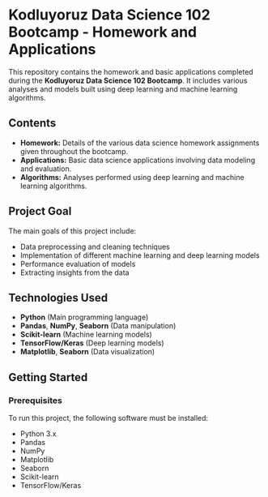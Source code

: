 # Kodluyoruz Data Science 102 Bootcamp - Homework and Applications

This repository contains the homework and basic applications completed during the **Kodluyoruz Data Science 102 Bootcamp**. It includes various analyses and models built using deep learning and machine learning algorithms.

## Contents

- **Homework:** Details of the various data science homework assignments given throughout the bootcamp.
- **Applications:** Basic data science applications involving data modeling and evaluation.
- **Algorithms:** Analyses performed using deep learning and machine learning algorithms.

## Project Goal

The main goals of this project include:

- Data preprocessing and cleaning techniques
- Implementation of different machine learning and deep learning models
- Performance evaluation of models
- Extracting insights from the data

## Technologies Used

- **Python** (Main programming language)
- **Pandas**, **NumPy**, **Seaborn** (Data manipulation)
- **Scikit-learn** (Machine learning models)
- **TensorFlow/Keras** (Deep learning models)
- **Matplotlib**, **Seaborn** (Data visualization)

## Getting Started

### Prerequisites

To run this project, the following software must be installed:

- Python 3.x
- Pandas
- NumPy
- Matplotlib
- Seaborn
- Scikit-learn
- TensorFlow/Keras


